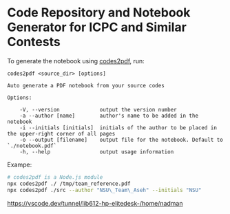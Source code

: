 # Code Repository and Notebook Generator for ICPC and Similar Contests

To generate the notebook using [codes2pdf](https://github.com/Erfaniaa/codes2pdf), run:

```plaintext
codes2pdf <source_dir> [options]

Auto generate a PDF notebook from your source codes

Options:

    -V, --version             output the version number
    -a --author [name]        author's name to be added in the notebook
    -i --initials [initials]  initials of the author to be placed in the upper-right corner of all pages
    -o --output [filename]    output file for the notebook. Default to `./notebook.pdf`
    -h, --help                output usage information
```

Exampe:

```sh
# codes2pdf is a Node.js module
npx codes2pdf ./ /tmp/team_reference.pdf
npx codes2pdf ./src --author "NSU\_Team\_Aseh" --initials "NSU"
```


https://vscode.dev/tunnel/lib612-hp-elitedesk-/home/nadman
